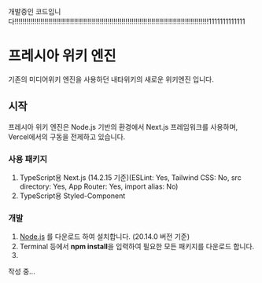개발중인 코드입니다!!!!!!!!!!!!!!!!!!!!!!!!!!!!!!!!!!!!!!!!!!!!!!!!!!!!!!!!!!!!!!!!!!!!!!!!!!!!!!!!!!!!!!!!!!!!!!!!!!1111111111111

# 프레시아 위키 엔진
기존의 미디어위키 엔진을 사용하던 내타위키의 새로운 위키엔진 입니다.

## 시작
프레시아 위키 엔진은 Node.js 기반의 환경에서 Next.js 프레임워크를 사용하며, Vercel에서의 구동을 전제하고 있습니다.

### 사용 패키지
1. TypeScript용 Next.js (14.2.15 기준)(ESLint: Yes, Tailwind CSS: No, src directory: Yes, App Router: Yes, import alias: No)
2. TypeScript용 Styled-Component
   
### 개발
1. [Node.js](https://nodejs.org/en) 를 다운로드 하여 설치합니다. (20.14.0 버전 기준)
2. Terminal 등에서 **npm install**을 입력하여 필요한 모든 패키지를 다운로드 합니다.
3. 

작성 중...

